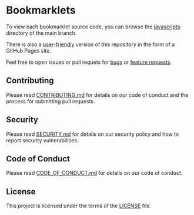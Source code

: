 # Bookmarklets

To view each bookmarklet source code, you can browse the [javascripts](/javascripts) directory of the main branch.

There is also a [user-friendly](https://thomasleplus.github.io/bookmarklets) version of this repository in the form of a GitHub Pages site.

Feel free to open issues or pull requets for [bugs](https://github.com/thomasleplus/bookmarklets/issues/new?template=bookmarklet-bug-report.md) or [feature requests](https://github.com/thomasleplus/bookmarklets/issues/new?template=bookmarklet-feature-request.md).

## Contributing

Please read [CONTRIBUTING.md](CONTRIBUTING.md) for details on our code of conduct and the process for submitting pull requests.

## Security

Please read [SECURITY.md](SECURITY.md) for details on our security policy and how to report security vulnerabilities.

## Code of Conduct

Please read [CODE_OF_CONDUCT.md](CODE_OF_CONDUCT.md) for details on our code of conduct.

## License

This project is licensed under the terms of the [LICENSE](LICENSE) file.
